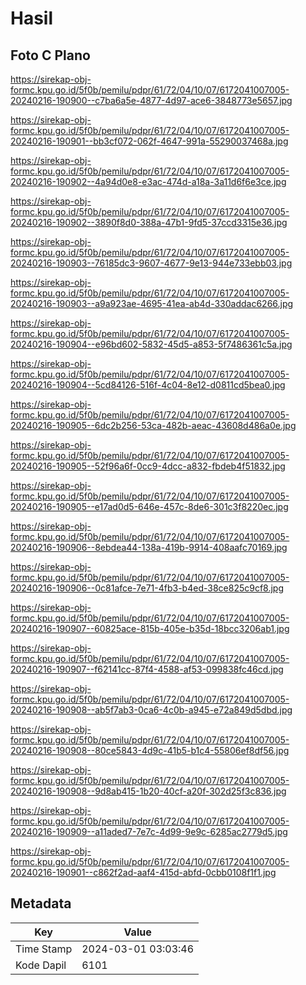 # Hasil

## Foto C Plano

https://sirekap-obj-formc.kpu.go.id/5f0b/pemilu/pdpr/61/72/04/10/07/6172041007005-20240216-190900--c7ba6a5e-4877-4d97-ace6-3848773e5657.jpg

https://sirekap-obj-formc.kpu.go.id/5f0b/pemilu/pdpr/61/72/04/10/07/6172041007005-20240216-190901--bb3cf072-062f-4647-991a-55290037468a.jpg

https://sirekap-obj-formc.kpu.go.id/5f0b/pemilu/pdpr/61/72/04/10/07/6172041007005-20240216-190902--4a94d0e8-e3ac-474d-a18a-3a11d6f6e3ce.jpg

https://sirekap-obj-formc.kpu.go.id/5f0b/pemilu/pdpr/61/72/04/10/07/6172041007005-20240216-190902--3890f8d0-388a-47b1-9fd5-37ccd3315e36.jpg

https://sirekap-obj-formc.kpu.go.id/5f0b/pemilu/pdpr/61/72/04/10/07/6172041007005-20240216-190903--76185dc3-9607-4677-9e13-944e733ebb03.jpg

https://sirekap-obj-formc.kpu.go.id/5f0b/pemilu/pdpr/61/72/04/10/07/6172041007005-20240216-190903--a9a923ae-4695-41ea-ab4d-330addac6266.jpg

https://sirekap-obj-formc.kpu.go.id/5f0b/pemilu/pdpr/61/72/04/10/07/6172041007005-20240216-190904--e96bd602-5832-45d5-a853-5f7486361c5a.jpg

https://sirekap-obj-formc.kpu.go.id/5f0b/pemilu/pdpr/61/72/04/10/07/6172041007005-20240216-190904--5cd84126-516f-4c04-8e12-d0811cd5bea0.jpg

https://sirekap-obj-formc.kpu.go.id/5f0b/pemilu/pdpr/61/72/04/10/07/6172041007005-20240216-190905--6dc2b256-53ca-482b-aeac-43608d486a0e.jpg

https://sirekap-obj-formc.kpu.go.id/5f0b/pemilu/pdpr/61/72/04/10/07/6172041007005-20240216-190905--52f96a6f-0cc9-4dcc-a832-fbdeb4f51832.jpg

https://sirekap-obj-formc.kpu.go.id/5f0b/pemilu/pdpr/61/72/04/10/07/6172041007005-20240216-190905--e17ad0d5-646e-457c-8de6-301c3f8220ec.jpg

https://sirekap-obj-formc.kpu.go.id/5f0b/pemilu/pdpr/61/72/04/10/07/6172041007005-20240216-190906--8ebdea44-138a-419b-9914-408aafc70169.jpg

https://sirekap-obj-formc.kpu.go.id/5f0b/pemilu/pdpr/61/72/04/10/07/6172041007005-20240216-190906--0c81afce-7e71-4fb3-b4ed-38ce825c9cf8.jpg

https://sirekap-obj-formc.kpu.go.id/5f0b/pemilu/pdpr/61/72/04/10/07/6172041007005-20240216-190907--60825ace-815b-405e-b35d-18bcc3206ab1.jpg

https://sirekap-obj-formc.kpu.go.id/5f0b/pemilu/pdpr/61/72/04/10/07/6172041007005-20240216-190907--f62141cc-87f4-4588-af53-099838fc46cd.jpg

https://sirekap-obj-formc.kpu.go.id/5f0b/pemilu/pdpr/61/72/04/10/07/6172041007005-20240216-190908--ab5f7ab3-0ca6-4c0b-a945-e72a849d5dbd.jpg

https://sirekap-obj-formc.kpu.go.id/5f0b/pemilu/pdpr/61/72/04/10/07/6172041007005-20240216-190908--80ce5843-4d9c-41b5-b1c4-55806ef8df56.jpg

https://sirekap-obj-formc.kpu.go.id/5f0b/pemilu/pdpr/61/72/04/10/07/6172041007005-20240216-190908--9d8ab415-1b20-40cf-a20f-302d25f3c836.jpg

https://sirekap-obj-formc.kpu.go.id/5f0b/pemilu/pdpr/61/72/04/10/07/6172041007005-20240216-190909--a11aded7-7e7c-4d99-9e9c-6285ac2779d5.jpg

https://sirekap-obj-formc.kpu.go.id/5f0b/pemilu/pdpr/61/72/04/10/07/6172041007005-20240216-190901--c862f2ad-aaf4-415d-abfd-0cbb0108f1f1.jpg


## Metadata

| Key        | Value               |
| ---------- | ------------------- |
| Time Stamp | 2024-03-01 03:03:46 |
| Kode Dapil | 6101                |



